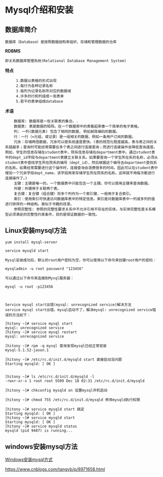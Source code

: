 # Mysql介绍和安装

## 数据库简介

    数据库（Database）是按照数据结构来组织、存储和管理数据的仓库

**RDBMS**

    即关系数据库管理系统(Relational Database Management System)

**特点**
    
         1.数据以表格的形式出现
         2.每行为各种记录名称
         3.每列为记录名称所对应的数据域
         4.许多的行和列组成一张表单
         5.若干的表单组成database
         
**术语**

        数据库: 数据库是一些关联表的集合。.
        数据表: 表是数据的矩阵。在一个数据库中的表看起来像一个简单的电子表格。
        列: 一列(数据元素) 包含了相同的数据, 例如邮政编码的数据。
        行：一行（=元组，或记录）是一组相关的数据，例如一条用户订阅的数据。
        冗余：存储两倍数据，冗余可以使系统速度更快。(表的规范化程度越高，表与表之间的关系就越多；查询时可能经常需要在多个表之间进行连接查询；而进行连接操作会降低查询速度。例如，学生的信息存储在student表中，院系信息存储在department表中。通过student表中的dept_id字段与department表建立关联关系。如果要查询一个学生所在系的名称，必须从student表中查找学生所在院系的编号（dept_id），然后根据这个编号去department查找系的名称。如果经常需要进行这个操作时，连接查询会浪费很多的时间。因此可以在student表中增加一个冗余字段dept_name，该字段用来存储学生所在院系的名称。这样就不用每次都进行连接操作了。)
        主键：主键是唯一的。一个数据表中只能包含一个主键。你可以使用主键来查询数据。
        外键：外键用于关联两个表。
        复合键：复合键（组合键）将多个列作为一个索引键，一般用于复合索引。
        索引：使用索引可快速访问数据库表中的特定信息。索引是对数据库表中一列或多列的值进行排序的一种结构。类似于书籍的目录。
        参照完整性: 参照的完整性要求关系中不允许引用不存在的实体。与实体完整性是关系模型必须满足的完整性约束条件，目的是保证数据的一致性。
        
        
## Linux安装mysql方法
```
yum install mysql-server

service mysqld start

Mysql安装成功后，默认的root用户密码为空，你可以使用以下命令来创建root用户的密码：

mysqladmin -u root password "123456"

可以通过以下命令来连接到Mysql服务器：

mysql -u root -p123456



Service mysql start出错(mysql: unrecognized service)解决方法
service mysql start出错，mysql启动不了，解决mysql: unrecognized service错误的方法如下：

[hitony ~]# service mysql start
mysql: unrecognized service
[hitony ~]# service mysql restart
mysql: unrecognized service

[hitony ~]# rpm -q mysql 查询发现mysql已经正常安装
mysql-5.1.52-jason.1

[hitony ~]# /etc/rc.d/init.d/mysqld start 直接启动没问题
Starting mysqld: [ OK ]


[hitony ~]# ls /etc/rc.d/init.d/mysqld -l
-rwxr-xr-x 1 root root 5509 Dec 18 02:31 /etc/rc.d/init.d/mysqld

[hitony ~]# chkconfig mysqld on 设置mysql开机启动

[hitony ~]# chmod 755 /etc/rc.d/init.d/mysqld 修改mysqld执行权限

[hitony ~]# service mysqld start 搞定
Starting mysqld: [ OK ]
[hitony ~]# service mysqld start
Starting mysqld: [ OK ]
[hitony ~]# service mysqld status
mysqld (pid 9487) is running...
```

## windows安装mysql方法
[Windows安装mysql方式](http://note.youdao.com/noteshare?id=c5f3b5780f86e1978cea82f220d40870&sub=wcp1549462747922603)

<https://www.cnblogs.com/tangyb/p/8971658.html>

